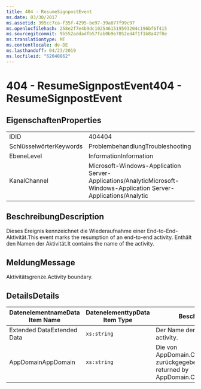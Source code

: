 ```yaml
---
title: 404 - ResumeSignpostEvent
ms.date: 03/30/2017
ms.assetid: 395cc7ca-f35f-4295-be97-39a077f99c97
ms.openlocfilehash: 258e2f7e4b9dc1025461519593204c196bf6f415
ms.sourcegitcommit: 9b552addadfb57fab0b9e7852ed4f1f1b8a42f8e
ms.translationtype: MT
ms.contentlocale: de-DE
ms.lasthandoff: 04/23/2019
ms.locfileid: "62048862"
---
```

# <a name="404---resumesignpostevent"></a><span data-ttu-id="fc911-102">404 - ResumeSignpostEvent</span><span class="sxs-lookup"><span data-stu-id="fc911-102">404 - ResumeSignpostEvent</span></span>
## <a name="properties"></a><span data-ttu-id="fc911-103">Eigenschaften</span><span class="sxs-lookup"><span data-stu-id="fc911-103">Properties</span></span>  
  
|||  
|-|-|  
|<span data-ttu-id="fc911-104">ID</span><span class="sxs-lookup"><span data-stu-id="fc911-104">ID</span></span>|<span data-ttu-id="fc911-105">404</span><span class="sxs-lookup"><span data-stu-id="fc911-105">404</span></span>|  
|<span data-ttu-id="fc911-106">Schlüsselwörter</span><span class="sxs-lookup"><span data-stu-id="fc911-106">Keywords</span></span>|<span data-ttu-id="fc911-107">Problembehandlung</span><span class="sxs-lookup"><span data-stu-id="fc911-107">Troubleshooting</span></span>|  
|<span data-ttu-id="fc911-108">Ebene</span><span class="sxs-lookup"><span data-stu-id="fc911-108">Level</span></span>|<span data-ttu-id="fc911-109">Information</span><span class="sxs-lookup"><span data-stu-id="fc911-109">Information</span></span>|  
|<span data-ttu-id="fc911-110">Kanal</span><span class="sxs-lookup"><span data-stu-id="fc911-110">Channel</span></span>|<span data-ttu-id="fc911-111">Microsoft-Windows-Application Server-Applications/Analytic</span><span class="sxs-lookup"><span data-stu-id="fc911-111">Microsoft-Windows-Application Server-Applications/Analytic</span></span>|  
  
## <a name="description"></a><span data-ttu-id="fc911-112">Beschreibung</span><span class="sxs-lookup"><span data-stu-id="fc911-112">Description</span></span>  
 <span data-ttu-id="fc911-113">Dieses Ereignis kennzeichnet die Wiederaufnahme einer End-to-End-Aktivität.</span><span class="sxs-lookup"><span data-stu-id="fc911-113">This event marks the resumption of an end-to-end activity.</span></span> <span data-ttu-id="fc911-114">Enthält den Namen der Aktivität.</span><span class="sxs-lookup"><span data-stu-id="fc911-114">It contains the name of the activity.</span></span>  
  
## <a name="message"></a><span data-ttu-id="fc911-115">Meldung</span><span class="sxs-lookup"><span data-stu-id="fc911-115">Message</span></span>  
 <span data-ttu-id="fc911-116">Aktivitätsgrenze.</span><span class="sxs-lookup"><span data-stu-id="fc911-116">Activity boundary.</span></span>  
  
## <a name="details"></a><span data-ttu-id="fc911-117">Details</span><span class="sxs-lookup"><span data-stu-id="fc911-117">Details</span></span>  
  
|<span data-ttu-id="fc911-118">Datenelementname</span><span class="sxs-lookup"><span data-stu-id="fc911-118">Data Item Name</span></span>|<span data-ttu-id="fc911-119">Datenelementtyp</span><span class="sxs-lookup"><span data-stu-id="fc911-119">Data Item Type</span></span>|<span data-ttu-id="fc911-120">Beschreibung</span><span class="sxs-lookup"><span data-stu-id="fc911-120">Description</span></span>|  
|--------------------|--------------------|-----------------|  
|<span data-ttu-id="fc911-121">Extended Data</span><span class="sxs-lookup"><span data-stu-id="fc911-121">Extended Data</span></span>|`xs:string`|<span data-ttu-id="fc911-122">Der Name der Aktivität.</span><span class="sxs-lookup"><span data-stu-id="fc911-122">The name of the activity.</span></span>|  
|<span data-ttu-id="fc911-123">AppDomain</span><span class="sxs-lookup"><span data-stu-id="fc911-123">AppDomain</span></span>|`xs:string`|<span data-ttu-id="fc911-124">Die von AppDomain.CurrentDomain.FriendlyName zurückgegebene Zeichenfolge.</span><span class="sxs-lookup"><span data-stu-id="fc911-124">The string returned by AppDomain.CurrentDomain.FriendlyName.</span></span>|
